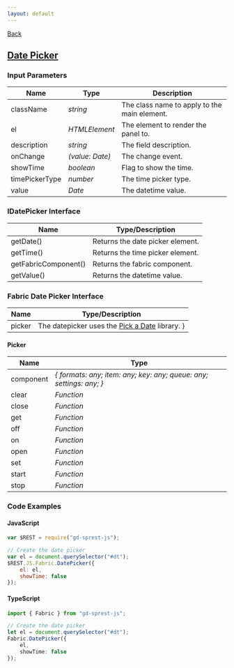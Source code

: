 ```yaml
---
layout: default
---
```

[Back](/js/fabric)
## [Date Picker](https://dev.office.com/fabric-js/Components/DatePicker/DatePicker.html)
### Input Parameters

| Name | Type | Description |
| --- | --- | --- |
| className | _string_ | The class name to apply to the main element. |
| el | _HTMLElement_ | The element to render the panel to. |
| description | _string_ | The field description. |
| onChange | _(value: Date)_ | The change event. |
| showTime | _boolean_ | Flag to show the time. |
| timePickerType | _number_ | The time picker type. |
| value | _Date_ | The datetime value. |

### IDatePicker Interface

| Name | Type/Description |
| --- | --- |
| getDate() | Returns the date picker element. |
| getTime() |Returns the time picker element. |
| getFabricComponent() | Returns the fabric component. |
| getValue() | Returns the datetime value. |

### Fabric Date Picker Interface

| Name | Type/Description |
| --- | --- |
| picker | The datepicker uses the [Pick a Date](amsul.ca/pickadate.js/) library. }

#### Picker

| Name | Type |
| --- | --- |
| component | _{ formats: any; item: any; key: any; queue: any; settings: any; }_ |
| clear | _Function_ |
| close | _Function_ |
| get | _Function_ |
| off | _Function_ |
| on | _Function_ |
| open | _Function_ |
| set | _Function_ |
| start | _Function_ |
| stop | _Function_ |

### Code Examples
#### JavaScript
```js
var $REST = require("gd-sprest-js");

// Create the date picker
var el = document.querySelector("#dt");
$REST.JS.Fabric.DatePicker({
    el: el,
    showTime: false
});
```
#### TypeScript
```ts
import { Fabric } from "gd-sprest-js";

// Create the date picker
let el = document.querySelector("#dt");
Fabric.DatePicker({
    el,
    showTime: false
});
```
